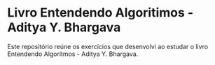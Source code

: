 # Livro Entendendo Algoritimos - Aditya Y. Bhargava
Este repositório reúne os exercícios que desenvolvi ao estudar o livro Entendendo Algoritmos - Aditya Y. Bhargava.
